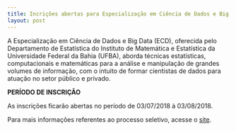 ```yaml
---
title: Incrições abertas para Especialização em Ciência de Dados e Big Data
layout: post
---
```


A Especialização em Ciência de Dados e Big Data (ECD), oferecida pelo Departamento de Estatística do Instituto de Matemática e Estatística da Universidade Federal da Bahia (UFBA), aborda técnicas estatísticas, computacionais e matemáticas para a análise e manipulação de grandes volumes de informação, com o intuito de formar cientistas de dados para atuação no setor público e privado.

**PERÍODO DE INSCRIÇÃO**

As inscrições ficarão abertas no período de 03/07/2018 à 03/08/2018.

Para mais informações referentes ao processo seletivo, acesse o [site][link].

[link]:http://ecd.ufba.br/
